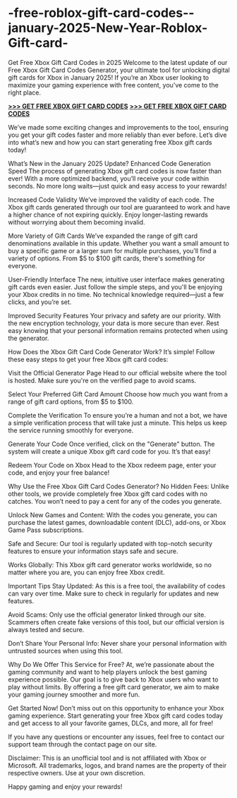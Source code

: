 # -free-roblox-gift-card-codes--january-2025-New-Year-Roblox-Gift-card-
Get Free Xbox Gift Card Codes in 2025 Welcome to the latest update of our Free Xbox Gift Card Codes Generator, your ultimate tool for unlocking digital gift cards for Xbox in January 2025! If you’re an Xbox user looking to maximize your gaming experience with free content, you’ve come to the right place.

**[>>> GET FREE XBOX GIFT CARD CODES](https://webtobanga.com/all-gift-card-code)**
**[>>> GET FREE XBOX GIFT CARD CODES](https://webtobanga.com/all-gift-card-code)**

We’ve made some exciting changes and improvements to the tool, ensuring you get your gift codes faster and more reliably than ever before. Let’s dive into what’s new and how you can start generating free Xbox gift cards today!

What’s New in the January 2025 Update? Enhanced Code Generation Speed The process of generating Xbox gift card codes is now faster than ever! With a more optimized backend, you’ll receive your code within seconds. No more long waits—just quick and easy access to your rewards!

Increased Code Validity We’ve improved the validity of each code. The Xbox gift cards generated through our tool are guaranteed to work and have a higher chance of not expiring quickly. Enjoy longer-lasting rewards without worrying about them becoming invalid.

More Variety of Gift Cards We’ve expanded the range of gift card denominations available in this update. Whether you want a small amount to buy a specific game or a larger sum for multiple purchases, you’ll find a variety of options. From $5 to $100 gift cards, there's something for everyone.

User-Friendly Interface The new, intuitive user interface makes generating gift cards even easier. Just follow the simple steps, and you'll be enjoying your Xbox credits in no time. No technical knowledge required—just a few clicks, and you’re set.

Improved Security Features Your privacy and safety are our priority. With the new encryption technology, your data is more secure than ever. Rest easy knowing that your personal information remains protected when using the generator.

How Does the Xbox Gift Card Code Generator Work? It’s simple! Follow these easy steps to get your free Xbox gift card codes:

Visit the Official Generator Page Head to our official website where the tool is hosted. Make sure you're on the verified page to avoid scams.

Select Your Preferred Gift Card Amount Choose how much you want from a range of gift card options, from $5 to $100.

Complete the Verification To ensure you’re a human and not a bot, we have a simple verification process that will take just a minute. This helps us keep the service running smoothly for everyone.

Generate Your Code Once verified, click on the "Generate" button. The system will create a unique Xbox gift card code for you. It’s that easy!

Redeem Your Code on Xbox Head to the Xbox redeem page, enter your code, and enjoy your free balance!

Why Use the Free Xbox Gift Card Codes Generator? No Hidden Fees: Unlike other tools, we provide completely free Xbox gift card codes with no catches. You won’t need to pay a cent for any of the codes you generate.

Unlock New Games and Content: With the codes you generate, you can purchase the latest games, downloadable content (DLC), add-ons, or Xbox Game Pass subscriptions.

Safe and Secure: Our tool is regularly updated with top-notch security features to ensure your information stays safe and secure.

Works Globally: This Xbox gift card generator works worldwide, so no matter where you are, you can enjoy free Xbox credit.

Important Tips Stay Updated: As this is a free tool, the availability of codes can vary over time. Make sure to check in regularly for updates and new features.

Avoid Scams: Only use the official generator linked through our site. Scammers often create fake versions of this tool, but our official version is always tested and secure.

Don’t Share Your Personal Info: Never share your personal information with untrusted sources when using this tool.

Why Do We Offer This Service for Free? At, we’re passionate about the gaming community and want to help players unlock the best gaming experience possible. Our goal is to give back to Xbox users who want to play without limits. By offering a free gift card generator, we aim to make your gaming journey smoother and more fun.

Get Started Now! Don’t miss out on this opportunity to enhance your Xbox gaming experience. Start generating your free Xbox gift card codes today and get access to all your favorite games, DLCs, and more, all for free!

If you have any questions or encounter any issues, feel free to contact our support team through the contact page on our site.

Disclaimer: This is an unofficial tool and is not affiliated with Xbox or Microsoft. All trademarks, logos, and brand names are the property of their respective owners. Use at your own discretion.

Happy gaming and enjoy your rewards!
